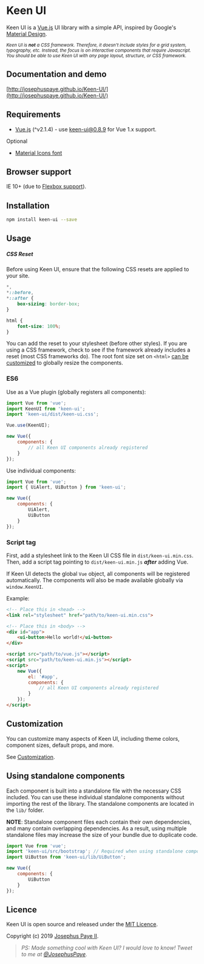 # Keen UI

Keen UI is a [Vue.js](http://vuejs.org) UI library with a simple API, inspired by Google's [Material Design](https://material.io/guidelines).

<small>_Keen UI is **not** a CSS framework. Therefore, it doesn't include styles for a grid system, typography, etc. Instead, the focus is on interactive components that require Javascript. You should be able to use Keen UI with any page layout, structure, or CSS framework._</small>

## Documentation and demo

[http://josephuspaye.github.io/Keen-UI/](http://josephuspaye.github.io/Keen-UI/)

## Requirements

* [Vue.js](http://vuejs.org/) (^v2.1.4) - use [keen-ui@0.8.9](http://josephuspaye.github.io/Keen-UI/0.8.9/) for Vue 1.x support.

Optional

* [Material Icons font](http://google.github.io/material-design-icons/#icon-font-for-the-web)

## Browser support

IE 10+ (due to [Flexbox support](http://caniuse.com/#search=flexbox)).

## Installation

```bash
npm install keen-ui --save
```

## Usage

##### CSS Reset

Before using Keen UI, ensure that the following CSS resets are applied to your site.

```css
*,
*::before,
*::after {
    box-sizing: border-box;
}

html {
    font-size: 100%;
}
```

You can add the reset to your stylesheet (before other styles). If you are using a CSS framework, check to see if the framework already includes a reset (most CSS frameworks do). The root font size set on `<html>` [can be customized](Customization.md#component-sizing) to globally resize the components.

### ES6

Use as a Vue plugin (globally registers all components):

```js
import Vue from 'vue';
import KeenUI from 'keen-ui';
import 'keen-ui/dist/keen-ui.css';

Vue.use(KeenUI);

new Vue({
    components: {
        // all Keen UI components already registered
    }
});
```

Use individual components:

```js
import Vue from 'vue';
import { UiAlert, UiButton } from 'keen-ui';

new Vue({
    components: {
        UiAlert,
        UiButton
    }
});
```

### Script tag

First, add a stylesheet link to the Keen UI CSS file in `dist/keen-ui.min.css`. Then, add a script tag pointing to `dist/keen-ui.min.js` _**after**_ adding Vue.

If Keen UI detects the global `Vue` object, all components will be registered automatically. The components will also be made available globally via `window.KeenUI`.

Example:

```html
<!-- Place this in <head> -->
<link rel="stylesheet" href="path/to/keen-ui.min.css">

<!-- Place this in <body> -->
<div id="app">
    <ui-button>Hello world!</ui-button>
</div>

<script src="path/to/vue.js"></script>
<script src="path/to/keen-ui.min.js"></script>
<script>
    new Vue({
        el: '#app',
        components: {
            // all Keen UI components already registered
        }
    });
</script>
```

## Customization

You can customize many aspects of Keen UI, including theme colors, component sizes, default props, and more.

See [Customization](Customization.md).

## Using standalone components

Each component is built into a standalone file with the necessary CSS included. You can use these individual standalone components without importing the rest of the library. The standalone components are located in the `lib/` folder.

**NOTE**: Standalone component files each contain their own dependencies, and many contain overlapping dependencies. As a result, using multiple standalone files may increase the size of your bundle due to duplicate code.

```js
import Vue from 'vue';
import 'keen-ui/src/bootstrap'; // Required when using standalone components, should be imported only once in your project
import UiButton from 'keen-ui/lib/UiButton';

new Vue({
    components: {
        UiButton
    }
});
```

## Licence

Keen UI is open source and released under the [MIT Licence](LICENCE).

Copyright (c) 2019 [Josephus Paye II](https://twitter.com/JosephusPaye).

> *PS: Made something cool with Keen UI? I would love to know! Tweet to me at [@JosephusPaye](https://twitter.com/JosephusPaye)*.

